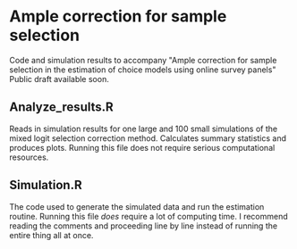 # Ample correction for sample selection
Code and simulation results to accompany "Ample correction for sample selection in the estimation of choice models using online survey panels"
Public draft available soon.

## Analyze_results.R
Reads in simulation results for one large and 100 small simulations of the mixed logit selection correction method. Calculates summary statistics and produces plots. Running this file does not require serious computational resources.

## Simulation.R
The code used to generate the simulated data and run the estimation routine. Running this file *does* require a lot of computing time. I recommend reading the comments and proceeding line by line instead of running the entire thing all at once. 


